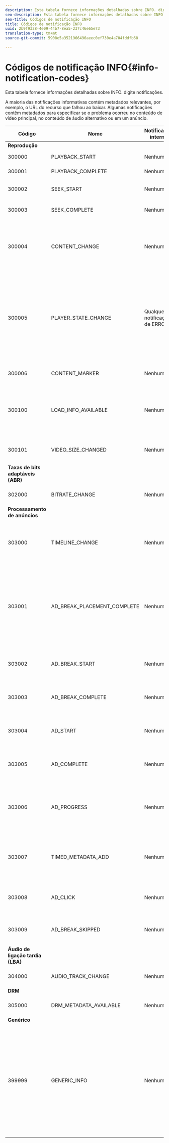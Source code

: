 ```yaml
---
description: Esta tabela fornece informações detalhadas sobre INFO. digite notificações.
seo-description: Esta tabela fornece informações detalhadas sobre INFO. digite notificações.
seo-title: Códigos de notificação INFO
title: Códigos de notificação INFO
uuid: 2b9f9328-4e09-44b7-8ea5-237c46e65e73
translation-type: tm+mt
source-git-commit: 5908e5a3521966496aeec0ef730e4a704fddfb68

---
```



# Códigos de notificação INFO{#info-notification-codes}

Esta tabela fornece informações detalhadas sobre INFO. digite notificações.

<!--<a id="section_ED4302E363AE48CBA2C3E0B71AE612D8"></a>-->

A maioria das notificações informativas contém metadados relevantes, por exemplo, o URL do recurso que falhou ao baixar. Algumas notificações contêm metadados para especificar se o problema ocorreu no conteúdo de vídeo principal, no conteúdo de áudio alternativo ou em um anúncio.

<table frame="all" colsep="1" rowsep="1" id="table_503463046E764A87B10EB5D8B294EB23"> 
 <thead> 
  <tr rowsep="1"> 
   <th colname="1" class="entry"> Código </th> 
   <th colname="2" class="entry"> Nome </th> 
   <th colname="3" class="entry"> Notificação interna </th> 
   <th colname="4" class="entry"> Chaves de metadados </th> 
   <th colname="5" class="entry"> Comentários </th> 
  </tr> 
 </thead>
 <tbody> 
  <tr rowsep="1"> 
   <td colname="1"><b>Reprodução</b> </td> 
   <td colname="2"> </td> 
   <td colname="3"> </td> 
   <td colname="4"> </td> 
   <td colname="5"> </td> 
  </tr> 
  <tr rowsep="1"> 
   <td colname="1"><span class="codeph"> 300000 </span> </td> 
   <td colname="2"><span class="codeph"> PLAYBACK_START </span> </td> 
   <td colname="3"> Nenhum </td> 
   <td colname="4"> Nenhum </td> 
   <td colname="5"> A reprodução foi iniciada. </td> 
  </tr> 
  <tr rowsep="1"> 
   <td colname="1"><span class="codeph"> 300001 </span> </td> 
   <td colname="2"><span class="codeph"> PLAYBACK_COMPLETE </span> </td> 
   <td colname="3"> Nenhum </td> 
   <td colname="4"> Nenhum </td> 
   <td colname="5"> A reprodução foi concluída. </td> 
  </tr> 
  <tr rowsep="1"> 
   <td colname="1"><span class="codeph"> 300002 </span> </td> 
   <td colname="2"><span class="codeph"> SEEK_START </span> </td> 
   <td colname="3"> Nenhum </td> 
   <td colname="4"><span class="codeph"> SEEK_TIME</span> </td> 
   <td colname="5"> Uma operação de busca foi iniciada. </td> 
  </tr> 
  <tr rowsep="1"> 
   <td colname="1"><span class="codeph"> 300003 </span> </td> 
   <td colname="2"><span class="codeph"> SEEK_COMPLETE </span> </td> 
   <td colname="3"> Nenhum </td> 
   <td colname="4"><span class="codeph"> SEEK_TIME</span> </td> 
   <td colname="5"> Uma operação de busca foi concluída. </td> 
  </tr> 
  <tr rowsep="1"> 
   <td colname="1"><span class="codeph"> 300004 </span> </td> 
   <td colname="2"><span class="codeph"> CONTENT_CHANGE </span> </td> 
   <td colname="3"> Nenhum </td> 
   <td colname="4"> <span class="codeph"> CONTENT_ID</span> _ <span class="codeph"> CURRENT_MEDIA_TIME</span> </td> 
   <td colname="5"> O tempo de reprodução atual atravessou a borda entre o conteúdo principal e alternativo. </td> 
  </tr> 
  <tr rowsep="1"> 
   <td colname="1"><span class="codeph"> 300005 </span> </td> 
   <td colname="2"><span class="codeph"> PLAYER_STATE_CHANGE </span> </td> 
   <td colname="3"> <p>Qualquer notificação de ERRO. </p> </td> 
   <td colname="4"><span class="codeph"> ESTADO </span> </td> 
   <td colname="5"> O estado do player mudou. Quando o estado for ERROR (ERRO), a notificação interna será o objeto de notificação de erro que disparou o switch para o estado ERROR (ERRO). </td> 
  </tr> 
  <tr rowsep="1"> 
   <td colname="1"><span class="codeph"> 300006 </span> </td> 
   <td colname="2"><span class="codeph"> CONTENT_MARKER </span> </td> 
   <td colname="3"> <p>Nenhum </p> </td> 
   <td colname="4"><span class="codeph"> CONTENT_ID CURRENT_MEDIA_TIME </span> </td> 
   <td colname="5"> Marcador de conteúdo recebido. </td> 
  </tr> 
  <tr rowsep="1"> 
   <td colname="1"><span class="codeph"> 300100 </span> </td> 
   <td colname="2"><span class="codeph"> LOAD_INFO_AVAILABLE </span> </td> 
   <td colname="3"> <p>Nenhum </p> </td> 
   <td colname="4"> <span class="codeph"> FRAGMENT_URL</span> <span class="codeph"> FRAGMENT_SIZE</span> <span class="codeph"> FRAGMENT_DOWNLOAD_DURATION</span> <span class="codeph"> PERIOD_INDEX</span> </td> 
   <td colname="5"> Fornece informações relacionadas ao modo como os segmentos de vídeo estão sendo baixados. </td> 
  </tr> 
  <tr rowsep="1"> 
   <td colname="1"><span class="codeph"> 300101 </span> </td> 
   <td colname="2"><span class="codeph"> VIDEO_SIZE_CHANGED </span> </td> 
   <td colname="3"> <p>Nenhum </p> </td> 
   <td colname="4"> <span class="codeph"> ALTURA</span> <p><span class="codeph"> LARGURA</span> </p> </td> 
   <td colname="5"> O tamanho da janela de reprodução do vídeo mudou. </td> 
  </tr> 
  <tr rowsep="1"> 
   <td colname="1"><b>Taxas de bits adaptáveis (ABR)</b> </td> 
   <td colname="2"> </td> 
   <td colname="3"> </td> 
   <td colname="4"> </td> 
   <td colname="5"> </td> 
  </tr> 
  <tr rowsep="1"> 
   <td colname="1"><span class="codeph"> 302000 </span> </td> 
   <td colname="2"><span class="codeph"> BITRATE_CHANGE </span> </td> 
   <td colname="3"> <p>Nenhum </p> </td> 
   <td colname="4"><span class="codeph"> BITRATE </span><span class="codeph"> CURRENT_MEDIA_TIME </span> </td> 
   <td colname="5"> A taxa de bits do vídeo mudou. </td> 
  </tr> 
  <tr rowsep="1"> 
   <td colname="1"><b>Processamento de anúncios</b> </td> 
   <td colname="2"> </td> 
   <td colname="3"> </td> 
   <td colname="4"> </td> 
   <td colname="5"> </td> 
  </tr> 
  <tr rowsep="1"> 
   <td colname="1"><span class="codeph"> 303000 </span> </td> 
   <td colname="2"><span class="codeph"> TIMELINE_CHANGE </span> </td> 
   <td colname="3"> <p>Nenhum </p> </td> 
   <td colname="4"><span class="codeph"> CONTENT_ID </span><span class="codeph"> PERIOD_INDEX </span> </td> 
   <td colname="5"> A linha do tempo mudou (por exemplo, o conteúdo alternativo foi adicionado ou removido). </td> 
  </tr> 
  <tr rowsep="1"> 
   <td colname="1"><span class="codeph"> 303001 </span> </td> 
   <td colname="2"><span class="codeph"> AD_BREAK_PLACEMENT_COMPLETE </span> </td> 
   <td colname="3"> <p>Nenhum </p> </td> 
   <td colname="4"> <span class="codeph"> PROPOSTA_AD_BREAK</span> <span class="codeph"> ACCEPT_AD_BREAK</span> </td> 
   <td colname="5"> Uma pausa de anúncio proposta foi aceita e colocada (na totalidade ou apenas parcialmente) na linha do tempo de reprodução. <code>primetime-sdk-name</code> </td> 
  </tr> 
  <tr rowsep="1"> 
   <td colname="1"><span class="codeph"> 303002 </span> </td> 
   <td colname="2"><span class="codeph"> AD_BREAK_START </span> </td> 
   <td colname="3"> <p>Nenhum </p> </td> 
   <td colname="4"><span class="codeph"> AD_BREAK </span> </td> 
   <td colname="5"> A reprodução de uma pausa de anúncio específica foi iniciada. </td> 
  </tr> 
  <tr rowsep="1"> 
   <td colname="1"><span class="codeph"> 303003 </span> </td> 
   <td colname="2"><span class="codeph"> AD_BREAK_COMPLETE </span> </td> 
   <td colname="3"> <p>Nenhum </p> </td> 
   <td colname="4"><span class="codeph"> AD_BREAK </span> </td> 
   <td colname="5"> A reprodução de uma pausa de anúncio específica foi concluída. </td> 
  </tr> 
  <tr rowsep="1"> 
   <td colname="1"><span class="codeph"> 303004 </span> </td> 
   <td colname="2"><span class="codeph"> AD_START </span> </td> 
   <td colname="3"> <p>Nenhum </p> </td> 
   <td colname="4"> <span class="codeph"> AD_BREAK</span> <p><span class="codeph"> AD</span> </p> </td> 
   <td colname="5"> A reprodução de um determinado anúncio foi iniciada. </td> 
  </tr> 
  <tr rowsep="1"> 
   <td colname="1"><span class="codeph"> 303005 </span> </td> 
   <td colname="2"><span class="codeph"> AD_COMPLETE </span> </td> 
   <td colname="3"> <p>Nenhum </p> </td> 
   <td colname="4"> <span class="codeph"> AD_BREAK</span> <p><span class="codeph"> AD</span> </p> </td> 
   <td colname="5"> A reprodução de um determinado anúncio foi concluída. </td> 
  </tr> 
  <tr rowsep="1"> 
   <td colname="1"><span class="codeph"> 303006 </span> </td> 
   <td colname="2"><span class="codeph"> AD_PROGRESS </span> </td> 
   <td colname="3"> <p>Nenhum </p> </td> 
   <td colname="4"> <span class="codeph"> AD_BREAK</span> <p><span class="codeph"> AD</span> </p> <span class="codeph"> PROGRESSO</span> </td> 
   <td colname="5"> A reprodução de um anúncio específico atingiu uma certa porcentagem desse anúncio específico. </td> 
  </tr> 
  <tr rowsep="1"> 
   <td colname="1"><span class="codeph"> 303007 </span> </td> 
   <td colname="2"><span class="codeph"> TIMED_METADATA_ADD </span> </td> 
   <td colname="3"> <p>Nenhum </p> </td> 
   <td colname="4"> <span class="codeph"> TIPO</span> <p><span class="codeph"> ID</span> </p> <span class="codeph"> NOME</span> <p><span class="codeph"> HORA</span> </p> </td> 
   <td colname="5"> Um novo metadados cronometrados foi detectado no manifesto. </td> 
  </tr> 
  <tr rowsep="1"> 
   <td colname="1"><span class="codeph"> 303008 </span> </td> 
   <td colname="2"><span class="codeph"> AD_CLICK </span> </td> 
   <td colname="3"> <p>Nenhum </p> </td> 
   <td colname="4"> <span class="codeph"> AD_BREAK</span> <p><span class="codeph"> AD</span> </p> <span class="codeph"> AD_CLICK</span> </td> 
   <td colname="5"> Retorna informações sobre um anúncio clicado pelo usuário. </td> 
  </tr> 
  <tr rowsep="1"> 
   <td colname="1"><span class="codeph"> 303009</span> </td> 
   <td colname="2"><span class="codeph"> AD_BREAK_SKIPPED</span> </td> 
   <td colname="3"> <p>Nenhum </p> </td> 
   <td colname="4"> <span class="codeph"> AD_BREAK</span> <p><span class="codeph"> AD</span> </p> <span class="codeph"> AD_CLICK</span> </td> 
   <td colname="5"> Uma pausa de anúncio foi ignorada. </td> 
  </tr> 
  <tr rowsep="1"> 
   <td colname=""><b>Áudio de ligação tardia (LBA)</b> </td> 
   <td colname="2"> </td> 
   <td colname="3"> </td> 
   <td colname="4"> </td> 
   <td colname="5"> </td> 
  </tr> 
  <tr rowsep="1"> 
   <td colname="1"><span class="codeph"> 304000 </span> </td> 
   <td colname="2"><span class="codeph"> AUDIO_TRACK_CHANGE </span> </td> 
   <td colname="3"> <p>Nenhum </p> </td> 
   <td colname="4"><span class="codeph"> TRACK_ID </span><span class="codeph"> CURRENT_MEDIA_TIME </span> </td> 
   <td colname="5"> A faixa de áudio foi alterada. </td> 
  </tr> 
  <tr rowsep="1"> 
   <td colname="1"><b>DRM</b> </td> 
   <td colname="2"> </td> 
   <td colname="3"> </td> 
   <td colname="4"> </td> 
   <td colname="5"> </td> 
  </tr> 
  <tr rowsep="1"> 
   <td colname="1"><span class="codeph"> 305000 </span> </td> 
   <td colname="2"><span class="codeph"> DRM_METADATA_AVAILABLE </span> </td> 
   <td colname="3"> <p>Nenhum </p> </td> 
   <td colname="4"><span class="codeph"> PREFETCH_TIMESTAMP </span> </td> 
   <td colname="5"> Novos dados de DRM estão disponíveis. </td> 
  </tr> 
  <tr rowsep="1"> 
   <td colname="1"><b>Genérico</b> </td> 
   <td colname="2"> </td> 
   <td colname="3"> </td> 
   <td colname="4"> </td> 
   <td colname="5"> </td> 
  </tr> 
  <tr rowsep="0"> 
   <td colname="1"><span class="codeph"> 399999 </span> </td> 
   <td colname="2"><span class="codeph"> GENERIC_INFO </span> </td> 
   <td colname="3"> <p>Nenhum </p> </td> 
   <td colname="4"> <p>Nenhum </p> </td> 
   <td colname="5"> <p>Marca um evento de informação genérico. Não emitido pela TVSDK. É apenas um marcador para o final do intervalo de códigos numéricos correspondente aos eventos informativos do TVSDK. </p> </td> 
  </tr> 
 </tbody> 
</table>

